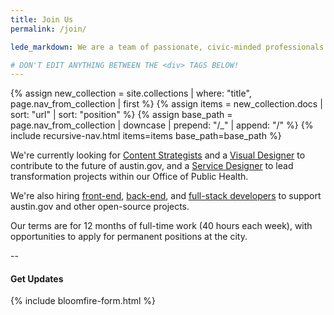 ```yaml
---
title: Join Us
permalink: /join/

lede_markdown: We are a team of passionate, civic-minded professionals who work to bring the principles, values, and practices of the technology sector into government with one goal in mind: improving the lives of Austin's residents.

# DON'T EDIT ANYTHING BETWEEN THE <div> TAGS BELOW!
---
```


<div class="hidden-md hidden-lg hidden-xl" role="menu">
{% assign new_collection = site.collections | where: "title", page.nav_from_collection | first %}
{% assign items = new_collection.docs | sort: "url" | sort: "position" %}
{% assign base_path = page.nav_from_collection | downcase | prepend: "/_" | append: "/"  %}
{% include recursive-nav.html items=items base_path=base_path  %}
</div>

We're currently looking for [Content Strategists](/join/positions/content-strategist/) and a [Visual Designer](/join/positions/ui-designer/) to contribute to the future of austin.gov, and a [Service Designer](/join/positions/service-designer/) to lead transformation projects within our Office of Public Health.

We're also hiring [front-end](/join/positions/full-stack-developer/), [back-end](/join/positions/back-end-developer/), and [full-stack developers](/join/positions/front-end-developer/) to support austin.gov and other open-source projects.

Our terms are for 12 months of full-time work (40 hours each week), with opportunities to apply for permanent positions at the city.



--



#### Get Updates
{% include bloomfire-form.html %}

